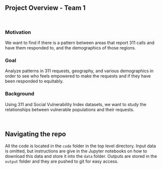 ## Project Overview - Team 1
<br>

### Motivation

We want to find if there is a pattern between areas that report 311 calls and have them responded to, and the demographics of those regions.


### Goal

Analyze patterns in 311 requests, geography, and various demographics in order to see who feels empowered to make the requests and if they have been responded to equitably.


### Background

Using 311 and Social Vulnerability Index datasets, we want to study the relationships between vulnerable populations and their requests.

<br>

## Navigating the repo

All the code is located in the `code` folder in the top level directory. Input data is omitted, but instructions are give in the Jupyter notebooks on how to download this data and store it into the `data` folder. Outputs are stored in the `output` folder and they are pushed to git for easy access.